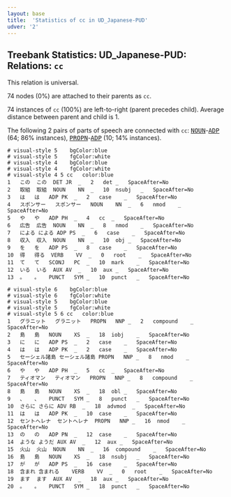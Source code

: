 ```yaml
---
layout: base
title:  'Statistics of cc in UD_Japanese-PUD'
udver: '2'
---
```


## Treebank Statistics: UD_Japanese-PUD: Relations: `cc`

This relation is universal.

74 nodes (0%) are attached to their parents as `cc`.

74 instances of `cc` (100%) are left-to-right (parent precedes child).
Average distance between parent and child is 1.

The following 2 pairs of parts of speech are connected with `cc`: <tt><a href="ja_pud-pos-NOUN.html">NOUN</a></tt>-<tt><a href="ja_pud-pos-ADP.html">ADP</a></tt> (64; 86% instances), <tt><a href="ja_pud-pos-PROPN.html">PROPN</a></tt>-<tt><a href="ja_pud-pos-ADP.html">ADP</a></tt> (10; 14% instances).


~~~ conllu
# visual-style 5	bgColor:blue
# visual-style 5	fgColor:white
# visual-style 4	bgColor:blue
# visual-style 4	fgColor:white
# visual-style 4 5 cc	color:blue
1	この	この	DET	JR	_	2	det	_	SpaceAfter=No
2	取組	取組	NOUN	NN	_	10	nsubj	_	SpaceAfter=No
3	は	は	ADP	PK	_	2	case	_	SpaceAfter=No
4	スポンサー	スポンサー	NOUN	NN	_	6	nmod	_	SpaceAfter=No
5	や	や	ADP	PH	_	4	cc	_	SpaceAfter=No
6	広告	広告	NOUN	NN	_	8	nmod	_	SpaceAfter=No
7	による	による	ADP	PS	_	6	case	_	SpaceAfter=No
8	収入	収入	NOUN	NN	_	10	obj	_	SpaceAfter=No
9	を	を	ADP	PS	_	8	case	_	SpaceAfter=No
10	得	得る	VERB	VV	_	0	root	_	SpaceAfter=No
11	て	て	SCONJ	PC	_	10	mark	_	SpaceAfter=No
12	いる	いる	AUX	AV	_	10	aux	_	SpaceAfter=No
13	。	。	PUNCT	SYM	_	10	punct	_	SpaceAfter=No

~~~


~~~ conllu
# visual-style 6	bgColor:blue
# visual-style 6	fgColor:white
# visual-style 5	bgColor:blue
# visual-style 5	fgColor:white
# visual-style 5 6 cc	color:blue
1	グラニット	グラニット	PROPN	NNP	_	2	compound	_	SpaceAfter=No
2	島	島	NOUN	XS	_	18	iobj	_	SpaceAfter=No
3	に	に	ADP	PS	_	2	case	_	SpaceAfter=No
4	は	は	ADP	PK	_	2	case	_	SpaceAfter=No
5	セーシェル諸島	セーシェル諸島	PROPN	NNP	_	8	nmod	_	SpaceAfter=No
6	や	や	ADP	PH	_	5	cc	_	SpaceAfter=No
7	ティオマン	ティオマン	PROPN	NNP	_	8	compound	_	SpaceAfter=No
8	島	島	NOUN	XS	_	18	obl	_	SpaceAfter=No
9	、	、	PUNCT	SYM	_	8	punct	_	SpaceAfter=No
10	さらに	さらに	ADV	RB	_	18	advmod	_	SpaceAfter=No
11	は	は	ADP	PK	_	10	case	_	SpaceAfter=No
12	セントヘレナ	セントヘレナ	PROPN	NNP	_	16	nmod	_	SpaceAfter=No
13	の	の	ADP	PN	_	12	case	_	SpaceAfter=No
14	ような	ようだ	AUX	AV	_	12	aux	_	SpaceAfter=No
15	火山	火山	NOUN	NN	_	16	compound	_	SpaceAfter=No
16	島	島	NOUN	XS	_	18	nsubj	_	SpaceAfter=No
17	が	が	ADP	PS	_	16	case	_	SpaceAfter=No
18	含まれ	含まれる	VERB	VV	_	0	root	_	SpaceAfter=No
19	ます	ます	AUX	AV	_	18	aux	_	SpaceAfter=No
20	。	。	PUNCT	SYM	_	18	punct	_	SpaceAfter=No

~~~


